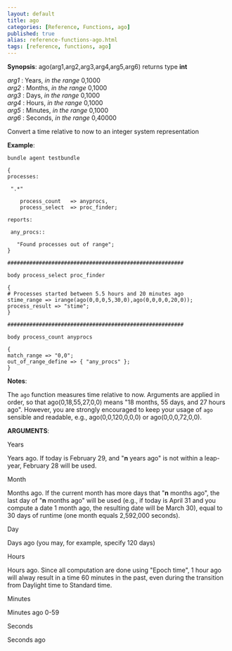 ```yaml
---
layout: default
title: ago
categories: [Reference, Functions, ago]
published: true
alias: reference-functions-ago.html
tags: [reference, functions, ago]
---
```




**Synopsis**: ago(arg1,arg2,arg3,arg4,arg5,arg6) returns type **int**

  
 *arg1* : Years, *in the range* 0,1000   
 *arg2* : Months, *in the range* 0,1000   
 *arg3* : Days, *in the range* 0,1000   
 *arg4* : Hours, *in the range* 0,1000   
 *arg5* : Minutes, *in the range* 0,1000   
 *arg6* : Seconds, *in the range* 0,40000   

Convert a time relative to now to an integer system representation

**Example**:  
   

```cf3
bundle agent testbundle

{
processes:

 ".*"

    process_count   => anyprocs,
    process_select  => proc_finder;

reports:

 any_procs::

   "Found processes out of range";
}

########################################################

body process_select proc_finder

{
# Processes started between 5.5 hours and 20 minutes ago
stime_range => irange(ago(0,0,0,5,30,0),ago(0,0,0,0,20,0));
process_result => "stime";
}

########################################################

body process_count anyprocs

{
match_range => "0,0";
out_of_range_define => { "any_procs" };
}
```

**Notes**:  
   

The `ago` function measures time relative to now. Arguments are applied
in order, so that ago(0,18,55,27,0,0) means "18 months, 55 days, and 27
hours ago". However, you are strongly encouraged to keep your usage of
`ago` sensible and readable, e.g., ago(0,0,120,0,0,0) or
ago(0,0,0,72,0,0).

**ARGUMENTS**:

Years

Years ago. If today is February 29, and "**n** years ago" is not within
a leap-year, February 28 will be used.   

Month

Months ago. If the current month has more days that "**n** months ago",
the last day of "**n** months ago" will be used (e.g., if today is April
31 and you compute a date 1 month ago, the resulting date will be March
30), equal to 30 days of runtime (one month equals 2,592,000 seconds).
  

Day

Days ago (you may, for example, specify 120 days)   

Hours

Hours ago. Since all computation are done using "Epoch time", 1 hour ago
will alway result in a time 60 minutes in the past, even during the
transition from Daylight time to Standard time.   

Minutes

Minutes ago 0-59   

Seconds

Seconds ago
